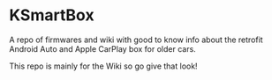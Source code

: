 # KSmartBox
A repo of firmwares and wiki with good to know info about the retrofit Android Auto and Apple CarPlay box for older cars.

This repo is mainly for the Wiki so go give that look!
